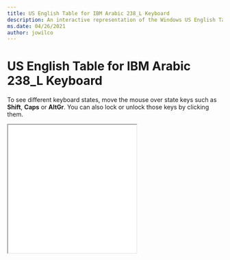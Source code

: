 ```yaml
---
title: US English Table for IBM Arabic 238_L Keyboard
description: An interactive representation of the Windows US English Table for IBM Arabic 238_LKeyboard. To see different keyboard states, click or move the mouse over the state keys.
ms.date: 04/26/2021
author: jowilco
---
```


# US English Table for IBM Arabic 238_L Keyboard

To see different keyboard states, move the mouse over state keys such as **Shift**, **Caps** or **AltGr**. You can also lock or unlock those keys by clicking them.

<iframe src="kbdusa.html" height="300"></iframe>
